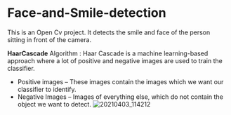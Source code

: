 # Face-and-Smile-detection
This is an Open Cv project. It detects the smile and face of the person sitting in front of the camera.

**HaarCascade** Algorithm : Haar Cascade is a machine learning-based approach where a lot of positive and negative images are used to train the classifier. 
- Positive images – These images contain the images which we want our classifier to identify. 
- Negative Images – Images of everything else, which do not contain the object we want to detect.
![20210403_114212](https://user-images.githubusercontent.com/65107802/113470320-5e0c9e80-9472-11eb-8cbb-2d0db1199b4c.jpg)
